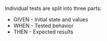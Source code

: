Individual tests are split into three parts:
- GIVEN - Initial state and values
- WHEN - Tested behavior
- THEN - Expected results